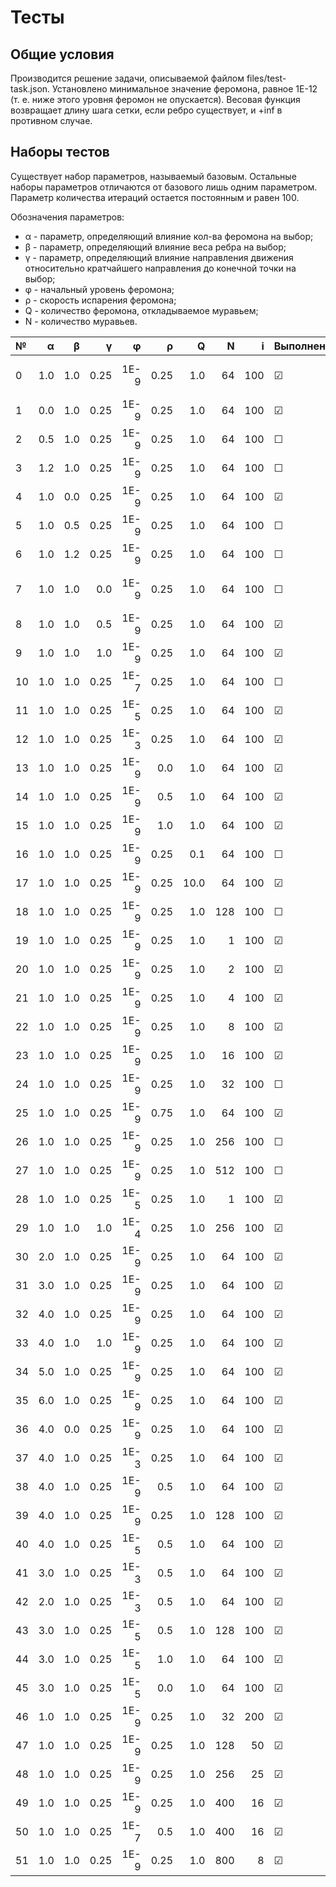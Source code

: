 # Тесты

## Общие условия ##

Производится решение задачи, описываемой файлом files/test-task.json. Установлено минимальное значение феромона, равное 1E-12 (т. е. ниже этого уровня феромон не опускается). Весовая функция возвращает длину шага сетки, если ребро существует, и +inf в противном случае.

## Наборы тестов ##

Существует набор параметров, называемый базовым. Остальные наборы параметров отличаются от базового лишь одним параметром. Параметр количества итераций остается постоянным и равен 100.

Обозначения параметров:
+ &alpha; - параметр, определяющий влияние кол-ва феромона на выбор;
+ &beta; - параметр, определяющий влияние веса ребра на выбор;
+ &gamma; - параметр, определяющий влияние направления движения относительно кратчайшего направления до конечной точки на выбор;
+ &phi; - начальный уровень феромона;
+ &rho; - скорость испарения феромона;
+ Q - количество феромона, откладываемое муравьем;
+ N - количество муравьев.

| № | &alpha; | &beta; | &gamma; | &phi; | &rho; | Q | N | i | Выполнен | Примечания |
|:- | ------: | -----: | ------: | ----: | ----: | -:| -:| -:| -------- | :--------- |
|0|1.0|1.0|0.25|1E-9|0.25|1.0|64|100|&#9745;|Базовый набор параметров|
|1|0.0|1.0|0.25|1E-9|0.25|1.0|64|100|&#9745;|Граничный случай|
|2|0.5|1.0|0.25|1E-9|0.25|1.0|64|100|&#9744;||
|3|1.2|1.0|0.25|1E-9|0.25|1.0|64|100|&#9744;||
|4|1.0|0.0|0.25|1E-9|0.25|1.0|64|100|&#9745;|Граничный случай|
|5|1.0|0.5|0.25|1E-9|0.25|1.0|64|100|&#9744;||
|6|1.0|1.2|0.25|1E-9|0.25|1.0|64|100|&#9744;||
|7|1.0|1.0|0.0|1E-9|0.25|1.0|64|100|&#9744;|Граничный случай; Не завершается|
|8|1.0|1.0|0.5|1E-9|0.25|1.0|64|100|&#9745;||
|9|1.0|1.0|1.0|1E-9|0.25|1.0|64|100|&#9745;||
|10|1.0|1.0|0.25|1E-7|0.25|1.0|64|100|&#9744;||
|11|1.0|1.0|0.25|1E-5|0.25|1.0|64|100|&#9745;||
|12|1.0|1.0|0.25|1E-3|0.25|1.0|64|100|&#9745;||
|13|1.0|1.0|0.25|1E-9|0.0|1.0|64|100|&#9745;|Граничный случай|
|14|1.0|1.0|0.25|1E-9|0.5|1.0|64|100|&#9745;||
|15|1.0|1.0|0.25|1E-9|1.0|1.0|64|100|&#9745;|Граничный случай|
|16|1.0|1.0|0.25|1E-9|0.25|0.1|64|100|&#9744;||
|17|1.0|1.0|0.25|1E-9|0.25|10.0|64|100|&#9745;||
|18|1.0|1.0|0.25|1E-9|0.25|1.0|128|100|&#9744;|Очень долго!|
|19|1.0|1.0|0.25|1E-9|0.25|1.0|1|100|&#9745;||
|20|1.0|1.0|0.25|1E-9|0.25|1.0|2|100|&#9745;||
|21|1.0|1.0|0.25|1E-9|0.25|1.0|4|100|&#9745;||
|22|1.0|1.0|0.25|1E-9|0.25|1.0|8|100|&#9745;||
|23|1.0|1.0|0.25|1E-9|0.25|1.0|16|100|&#9745;||
|24|1.0|1.0|0.25|1E-9|0.25|1.0|32|100|&#9744;||
|25|1.0|1.0|0.25|1E-9|0.75|1.0|64|100|&#9745;||
|26|1.0|1.0|0.25|1E-9|0.25|1.0|256|100|&#9744;|Очень долго!|
|27|1.0|1.0|0.25|1E-9|0.25|1.0|512|100|&#9744;|Очень долго!|
|28|1.0|1.0|0.25|1E-5|0.25|1.0|1|100|&#9745;||
|29|1.0|1.0|1.0|1E-4|0.25|1.0|256|100|&#9745;||
|30|2.0|1.0|0.25|1E-9|0.25|1.0|64|100|&#9745;|Локальный минимум?|
|31|3.0|1.0|0.25|1E-9|0.25|1.0|64|100|&#9745;|Локальный минимум?|
|32|4.0|1.0|0.25|1E-9|0.25|1.0|64|100|&#9745;|+3|
|33|4.0|1.0|1.0|1E-9|0.25|1.0|64|100|&#9745;|Около 2 ч.|
|34|5.0|1.0|0.25|1E-9|0.25|1.0|64|100|&#9745;||
|35|6.0|1.0|0.25|1E-9|0.25|1.0|64|100|&#9745;||
|36|4.0|0.0|0.25|1E-9|0.25|1.0|64|100|&#9745;||
|37|4.0|1.0|0.25|1E-3|0.25|1.0|64|100|&#9745;||
|38|4.0|1.0|0.25|1E-9|0.5|1.0|64|100|&#9745;||
|39|4.0|1.0|0.25|1E-9|0.25|1.0|128|100|&#9745;||
|40|4.0|1.0|0.25|1E-5|0.5|1.0|64|100|&#9745;||
|41|3.0|1.0|0.25|1E-3|0.5|1.0|64|100|&#9745;||
|42|2.0|1.0|0.25|1E-3|0.5|1.0|64|100|&#9745;||
|43|3.0|1.0|0.25|1E-5|0.5|1.0|128|100|&#9745;||
|44|3.0|1.0|0.25|1E-5|1.0|1.0|64|100|&#9745;||
|45|3.0|1.0|0.25|1E-5|0.0|1.0|64|100|&#9745;||
|46|1.0|1.0|0.25|1E-9|0.25|1.0|32|200|&#9745;||
|47|1.0|1.0|0.25|1E-9|0.25|1.0|128|50|&#9745;||
|48|1.0|1.0|0.25|1E-9|0.25|1.0|256|25|&#9745;||
|49|1.0|1.0|0.25|1E-9|0.25|1.0|400|16|&#9745;||
|50|1.0|1.0|0.25|1E-7|0.5|1.0|400|16|&#9745;||
|51|1.0|1.0|0.25|1E-9|0.25|1.0|800|8|&#9745;||
